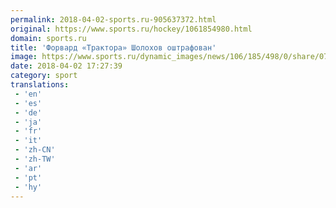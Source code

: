 ```yaml
---
permalink: 2018-04-02-sports.ru-905637372.html
original: https://www.sports.ru/hockey/1061854980.html
domain: sports.ru
title: 'Форвард «Трактора» Шолохов оштрафован'
image: https://www.sports.ru/dynamic_images/news/106/185/498/0/share/073590.png
date: 2018-04-02 17:27:39
category: sport
translations: 
 - 'en'
 - 'es'
 - 'de'
 - 'ja'
 - 'fr'
 - 'it'
 - 'zh-CN'
 - 'zh-TW'
 - 'ar'
 - 'pt'
 - 'hy'
---
```


